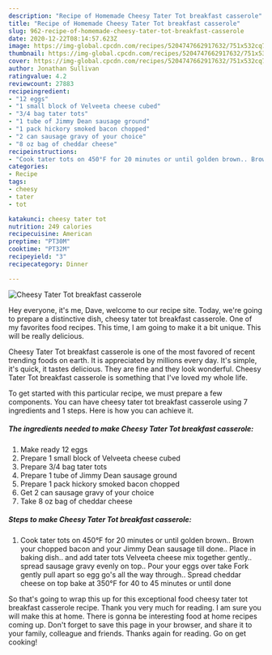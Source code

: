 ```yaml
---
description: "Recipe of Homemade Cheesy Tater Tot breakfast casserole"
title: "Recipe of Homemade Cheesy Tater Tot breakfast casserole"
slug: 962-recipe-of-homemade-cheesy-tater-tot-breakfast-casserole
date: 2020-12-22T08:14:57.623Z
image: https://img-global.cpcdn.com/recipes/5204747662917632/751x532cq70/cheesy-tater-tot-breakfast-casserole-recipe-main-photo.jpg
thumbnail: https://img-global.cpcdn.com/recipes/5204747662917632/751x532cq70/cheesy-tater-tot-breakfast-casserole-recipe-main-photo.jpg
cover: https://img-global.cpcdn.com/recipes/5204747662917632/751x532cq70/cheesy-tater-tot-breakfast-casserole-recipe-main-photo.jpg
author: Jonathan Sullivan
ratingvalue: 4.2
reviewcount: 27883
recipeingredient:
- "12 eggs"
- "1 small block of Velveeta cheese cubed"
- "3/4 bag tater tots"
- "1 tube of Jimmy Dean sausage ground"
- "1 pack hickory smoked bacon chopped"
- "2 can sausage gravy of your choice"
- "8 oz bag of cheddar cheese"
recipeinstructions:
- "Cook tater tots on 450°F for 20 minutes or until golden brown.. Brown your chopped bacon and your Jimmy Dean sausage till done.. Place in baking dish.. and add tater tots Velveeta cheese mix together gently.. spread sausage gravy evenly on top.. Pour your eggs over take Fork gently pull apart so egg go&#39;s all the way through.. Spread cheddar cheese on top bake at 350°F for 40 to 45 minutes or until done"
categories:
- Recipe
tags:
- cheesy
- tater
- tot

katakunci: cheesy tater tot 
nutrition: 249 calories
recipecuisine: American
preptime: "PT30M"
cooktime: "PT32M"
recipeyield: "3"
recipecategory: Dinner

---
```



![Cheesy Tater Tot breakfast casserole](https://img-global.cpcdn.com/recipes/5204747662917632/751x532cq70/cheesy-tater-tot-breakfast-casserole-recipe-main-photo.jpg)

Hey everyone, it's me, Dave, welcome to our recipe site. Today, we're going to prepare a distinctive dish, cheesy tater tot breakfast casserole. One of my favorites food recipes. This time, I am going to make it a bit unique. This will be really delicious.



Cheesy Tater Tot breakfast casserole is one of the most favored of recent trending foods on earth. It is appreciated by millions every day. It's simple, it's quick, it tastes delicious. They are fine and they look wonderful. Cheesy Tater Tot breakfast casserole is something that I've loved my whole life.


To get started with this particular recipe, we must prepare a few components. You can have cheesy tater tot breakfast casserole using 7 ingredients and 1 steps. Here is how you can achieve it.

<!--inarticleads1-->

##### The ingredients needed to make Cheesy Tater Tot breakfast casserole:

1. Make ready 12 eggs
1. Prepare 1 small block of Velveeta cheese cubed
1. Prepare 3/4 bag tater tots
1. Prepare 1 tube of Jimmy Dean sausage ground
1. Prepare 1 pack hickory smoked bacon chopped
1. Get 2 can sausage gravy of your choice
1. Take 8 oz bag of cheddar cheese




<!--inarticleads2-->

##### Steps to make Cheesy Tater Tot breakfast casserole:

1. Cook tater tots on 450°F for 20 minutes or until golden brown.. Brown your chopped bacon and your Jimmy Dean sausage till done.. Place in baking dish.. and add tater tots Velveeta cheese mix together gently.. spread sausage gravy evenly on top.. Pour your eggs over take Fork gently pull apart so egg go&#39;s all the way through.. Spread cheddar cheese on top bake at 350°F for 40 to 45 minutes or until done




So that's going to wrap this up for this exceptional food cheesy tater tot breakfast casserole recipe. Thank you very much for reading. I am sure you will make this at home. There is gonna be interesting food at home recipes coming up. Don't forget to save this page in your browser, and share it to your family, colleague and friends. Thanks again for reading. Go on get cooking!
